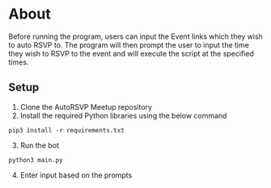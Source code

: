 # About
Before running the program, users can input the Event links which they wish to auto RSVP to. The program will then prompt the user to input the time they wish to RSVP to the event and will execute the script at the specified times. 

## Setup
1. Clone the AutoRSVP Meetup repository
2. Install the required Python libraries using the below command 
```
pip3 install -r requirements.txt
```
3. Run the bot 
```
python3 main.py
```
4. Enter input based on the prompts